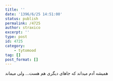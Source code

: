 ```yaml
---
title: ''
date: '1396/6/25 14:51:00'
status: publish
permalink: /4725
author: straxico
excerpt: ''
type: post
id: 4725
category:
    - tytomood
tag: []
post_format: []
---
```

همیشه آدم میداند که جاهای دیگری هم هست… ولی میماند